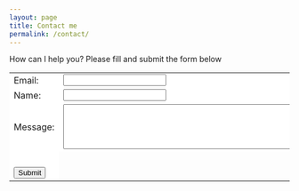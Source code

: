```yaml
---
layout: page
title: Contact me
permalink: /contact/
---
```


How can I help you? Please fill and submit the form below

<form accept-charset="UTF-8" action="https://formkeep.com/f/51c69791334a" method="POST">

<table>
  <tr bgcolor="#FFFFFF">
  <td><label for="email">Email: </label></td>
  <td><input type="email" name="email" required/><br></td>
  </tr>
  
  <tr bgcolor="#FFFFFF">
  <td><label for="name">Name: </label></td>
  <td><input type="text" name="name"/><br></td>
  </tr>
  <tr bgcolor="#FFFFFF">
  <td><label for="message">Message: </label></td>
  <td><textarea name="message" rows="5" cols="60"></textarea><br></td>
  </tr>
  <tr bgcolor="#FFFFFF">
  <td><input type="hidden" name="utf8" value="✓"/><br></td>
  </tr>
  <tr bgcolor="#FFFFFF">
  <td><input type="submit" value="Submit"/></td>
  </tr>
</table>
</form>
